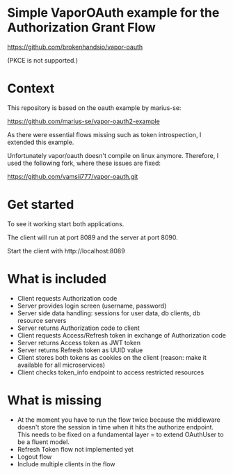 # Simple VaporOAuth example for the Authorization Grant Flow

https://github.com/brokenhandsio/vapor-oauth

(PKCE is not supported.)

# Context

This repository is based on the oauth example by marius-se:

https://github.com/marius-se/vapor-oauth2-example

As there were essential flows missing such as token introspection, I extended this
example. 

Unfortunately vapor/oauth doesn't compile on linux anymore. Therefore, I used the following fork, where these issues are fixed:

https://github.com/vamsii777/vapor-oauth.git

# Get started

To see it working start both applications.

The client will run at port 8089 and the server at port 8090.

Start the client with http://localhost:8089

# What is included

* Client requests Authorization code
* Server provides login screen (username, password)
* Server side data handling: sessions for user data, db clients, db resource servers
* Server returns Authorization code to client
* Client requests Access/Refresh token in exchange of Authorization code
* Server returns Access token as JWT token
* Server returns Refresh token as UUID value
* Client stores both tokens as cookies on the client (reason: make it available for all microservices)
* Client checks token_info endpoint to access restricted resources


# What is missing

* At the moment you have to run the flow twice because the middleware doesn't store the session in time when it hits the authorize endpoint. This needs to be fixed on a fundamental layer = to extend OAuthUser to be a fluent model.
* Refresh Token flow not implemented yet
* Logout flow
* Include multiple clients in the flow

